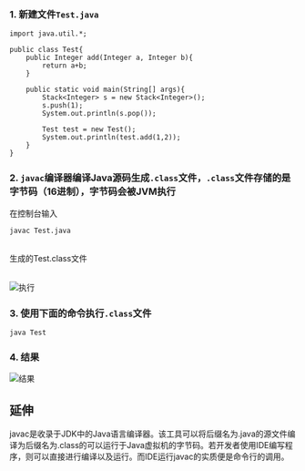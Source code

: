 ### 1. 新建文件`Test.java`
```
import java.util.*;

public class Test{
    public Integer add(Integer a, Integer b){
        return a+b;
    }

    public static void main(String[] args){
        Stack<Integer> s = new Stack<Integer>();
        s.push(1);
        System.out.println(s.pop());

        Test test = new Test();
        System.out.println(test.add(1,2));
    }
}
```

### 2. `javac`编译器编译Java源码生成`.class`文件，`.class`文件存储的是字节码（16进制），字节码会被JVM执行  

在控制台输入
```
javac Test.java
```
<br>
生成的Test.class文件<br><br>

 ![执行](http://kanon-blog.oss-cn-hangzhou.aliyuncs.com/for-github/Test.class.JPG)


### 3. 使用下面的命令执行`.class`文件
```
java Test
```

### 4. 结果
![结果](http://kanon-blog.oss-cn-hangzhou.aliyuncs.com/for-github/%E6%8E%A7%E5%88%B6%E5%8F%B0%E6%89%A7%E8%A1%8C%E7%BB%93%E6%9E%9C.JPG)

## 延伸
javac是收录于JDK中的Java语言编译器。该工具可以将后缀名为.java的源文件编译为后缀名为.class的可以运行于Java虚拟机的字节码。若开发者使用IDE编写程序，则可以直接进行编译以及运行。而IDE运行javac的实质便是命令行的调用。
